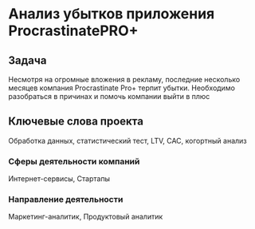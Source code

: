 # Анализ убытков приложения ProcrastinatePRO+ 

## Задача 
   Несмотря на огромные вложения в рекламу, последние несколько месяцев компания Procrastinate Pro+ терпит убытки. Необходимо разобраться в причинах и помочь компании выйти в плюс

## Ключевые слова проекта 
Обработка данных, статистический тест, LTV, CAC, когортный анализ 

###  Сферы деятельности компаний 
Интернет-сервисы, Стартапы 

### Направление деятельности 
Маркетинг-аналитик, 
Продуктовый аналитик 

